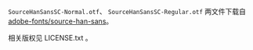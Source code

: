 ``SourceHanSansSC-Normal.otf``、 ``SourceHanSansSC-Regular.otf``
两文件下载自 [adobe-fonts/source-han-sans](https://github.com/adobe-fonts/source-han-sans)。

相关版权见 LICENSE.txt 。